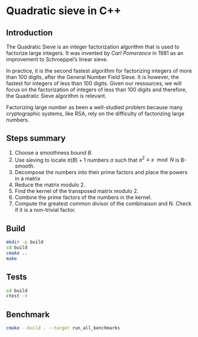 # Quadratic sieve in C++

## Introduction
The Quadratic Sieve is an integer factorization algorithm that is used to factorize large integers. It was invented by *Carl Pomerance* in 1981 as an improvement to Schroeppel’s linear sieve. 

In practice, it is the second fastest algorithm for factorizing integers of more than 100 digits, after the General Number Field Sieve. It is however, the fastest for integers of less than 100 digits. Given our ressources, we will focus on the factorization of integers of less than 100 digits and therefore, the Quadratic Sieve algorithm is relevant.

Factorizing large number as been a well-studied problem because many cryptographic systems, like RSA, rely on the difficulty of factorizing large numbers. 




## Steps summary

1. Choose a smoothness bound $B$.
2. Use sieving to locate $π(B)+1$ numbers $a$ such that $a^2≡ x \mod N$ is B-smooth.
3. Decompose the numbers into their prime factors and place the powers in a matrix
4. Reduce the matrix modulo 2.
5. Find the kernel of the transposed matrix modulo 2.
6. Combine the prime factors of the numbers in the kernel.
7. Compute the greatest common divisor of the combinaison and N. Check if it is a non-trivial factor.


## Build

```bash
mkdir -p build
cd build
cmake ..
make
```

## Tests

```bash
cd build
ctest -V
```

## Benchmark
```bash
cmake --build . --target run_all_benchmarks
```